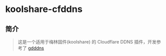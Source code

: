# koolshare-cfddns

## 简介 

> 这是一个适用于梅林固件(koolshare) 的 Cloudflare DDNS 插件，开发参考了 [gdddns](https://github.com/mritd/koolshare-gdddns) 






